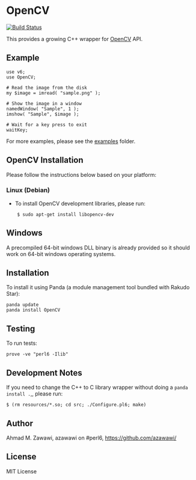 # OpenCV
[![Build Status](https://travis-ci.org/azawawi/perl6-opencv.svg?branch=master)](https://travis-ci.org/azawawi/perl6-opencv)

This provides a growing C++ wrapper for [OpenCV](http://opencv.org) API.

## Example

```Perl6
use v6;
use OpenCV;

# Read the image from the disk
my $image = imread( "sample.png" );

# Show the image in a window
namedWindow( "Sample", 1 );
imshow( "Sample", $image );

# Wait for a key press to exit
waitKey;
```

For more examples, please see the [examples](examples) folder.

## OpenCV Installation

Please follow the instructions below based on your platform:

### Linux (Debian)

- To install OpenCV development libraries, please run:
```
    $ sudo apt-get install libopencv-dev
```

## Windows

A precompiled 64-bit windows DLL binary is already provided so it should work
on 64-bit windows operating systems.

## Installation

To install it using Panda (a module management tool bundled with Rakudo Star):

    panda update
    panda install OpenCV

## Testing

To run tests:

    prove -ve "perl6 -Ilib"

## Development Notes

If you need to change the C++ to C library wrapper without doing a
`panda install .`,, please run:
```
$ (rm resources/*.so; cd src; ./Configure.pl6; make)
```

## Author

Ahmad M. Zawawi, azawawi on #perl6, https://github.com/azawawi/

## License

MIT License
